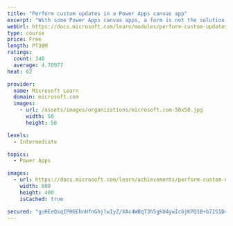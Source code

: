 ```yaml
---
title: "Perform custom updates in a Power Apps canvas app"
excerpt: "With some Power Apps canvas apps, a form is not the solution.  This module will focus on how to perform custom updates when your data is not in a form."
webUrl: https://docs.microsoft.com/learn/modules/perform-custom-updates-powerapps-canvas-app/
type: course
price: Free
length: PT38M
ratings:
  count: 348
  average: 4.70977
heat: 62

provider:
  name: Microsoft Learn
  domain: microsoft.com
  images:
    - url: /assets/images/organizations/microsoft.com-50x50.jpg
      width: 50
      height: 50

levels:
  - Intermediate

topics:
  - Power Apps

images:
  - url: https://docs.microsoft.com/learn/achievements/perform-custom-updates-social.png
    width: 800
    height: 400
    isCached: true

secured: "guHEeQsqIPH0EhnHfnGhjlwIyZ/XAc4WBqT3h5gkU4ywIc6jKPQ1B+b72S1D4LtcTs0BpSaKxPGtgssdWh0xCrV/L2DsKV02TfpvLIrZ721LhVHwTxEpKAxBy6EDZOl+QAPM8DckEqgII7a1ERYazYwy0azje6ht8nEvO/T3/uyjzsUz3rSWVNdLAqPw5Niz5ZBSUgu4nk0DnznbNMOrIcqhKRaNvM1ttsWINyCvF8IzNMbLkamsjkEKoVjidNPBuqGkYjZtpvcpemeWp6Pf/kvAw7gfBlnQHWVWZuY1yCgc+F9xT8TUcpRAV1hf4x7bhaz7uhZnDG2SdLTsq5HeCnNKRXb6WRo4f1hh4wubx5F5fUPL3pD7Z4//cP0/x0OUiqd3wKEKeRir1csOBJZW8g==;uw797ndljbWRV9icILDBgQ=="
---
```


